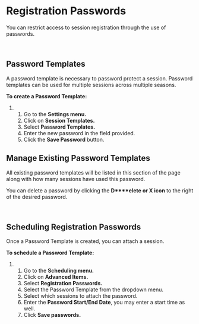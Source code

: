 # Registration Passwords
You can restrict access to session registration through the use of passwords. 


 


## Password Templates


A password template is necessary to password protect a session. Password templates can be used for multiple sessions across multiple seasons.


**To create a Password Template:**


1. 1. Go to the **Settings menu.**
	2. Click on **Session Templates.**
	3. Select **Password Templates.**
	4. Enter the new password in the field provided.
	5. Click the **Save Password** button.


  
  



## Manage Existing Password Templates


All existing password templates will be listed in this section of the page along with how many sessions have used this password. 


You can delete a password by clicking the **D****elete or X icon** to the right of the desired password.


 


## Scheduling Registration Passwords


Once a Password Template is created, you can attach a session. 


**To schedule a Password Template:**


1. 1. Go to the **Scheduling menu.**
	2. Click on **Advanced Items.**
	3. Select **Registration Passwords.**
	4. Select the Password Template from the dropdown menu.
	5. Select which sessions to attach the password.
	6. Enter the **Password Start/End Date**, you may enter a start time as well.
	7. Click **Save passwords.**


  
  



  
  


